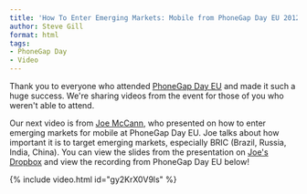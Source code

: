 ```yaml
---
title: 'How To Enter Emerging Markets: Mobile from PhoneGap Day EU 2012'
author: Steve Gill
format: html
tags:
- PhoneGap Day
- Video
---
```


Thank you to everyone who attended [PhoneGap Day EU](http://pgday.phonegap.com/eu2012/) and made it such a huge success. We're sharing videos from the event for those of you who weren't able to attend.

Our next video is from [Joe McCann](http://twitter.com/joemccann), who presented on how to enter emerging markets for mobile at PhoneGap Day EU. Joe talks about how important it is to target emerging markets, especially BRIC (Brazil, Russia, India, China). You can view the slides from the presentation on [Joe's Dropbox](http://bit.ly/bric-mobile) and view the recording from PhoneGap Day EU below!

{% include video.html id="gy2KrX0V9ls" %}
